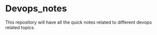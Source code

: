 # Devops_notes

This repository will have all the quick notes related to different devops related topics. 
